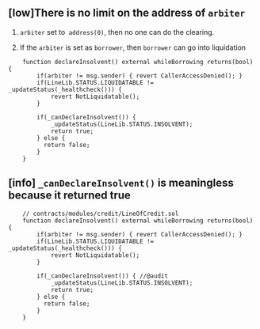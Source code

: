 ## [low]There is no limit on the address of `arbiter`

1. `arbiter` set to` address(0)`, then no one can do the clearing.

2. If the `arbiter` is set as `borrower`, then `borrower` can go into liquidation

```solidity
    function declareInsolvent() external whileBorrowing returns(bool) {
        if(arbiter != msg.sender) { revert CallerAccessDenied(); }
        if(LineLib.STATUS.LIQUIDATABLE != _updateStatus(_healthcheck())) {
            revert NotLiquidatable();
        }

        if(_canDeclareInsolvent()) {
            _updateStatus(LineLib.STATUS.INSOLVENT);
            return true;
        } else {
          return false;
        }
    }
```


## [info] `_canDeclareInsolvent()` is meaningless because it returned true
```solidity
	// contracts/modules/credit/LineOfCredit.sol
	function declareInsolvent() external whileBorrowing returns(bool) {
        if(arbiter != msg.sender) { revert CallerAccessDenied(); }
        if(LineLib.STATUS.LIQUIDATABLE != _updateStatus(_healthcheck())) {
            revert NotLiquidatable();
        }

        if(_canDeclareInsolvent()) { //@audit  
            _updateStatus(LineLib.STATUS.INSOLVENT);
            return true;
        } else {
          return false;
        }
    }
```


